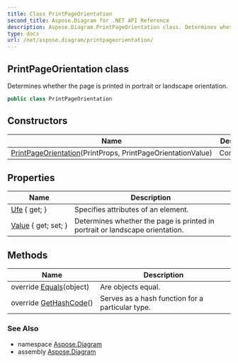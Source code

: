 ```yaml
---
title: Class PrintPageOrientation
second_title: Aspose.Diagram for .NET API Reference
description: Aspose.Diagram.PrintPageOrientation class. Determines whether the page is printed in portrait or landscape orientation
type: docs
url: /net/aspose.diagram/printpageorientation/
---
```

## PrintPageOrientation class

Determines whether the page is printed in portrait or landscape orientation.

```csharp
public class PrintPageOrientation
```

## Constructors

| Name | Description |
| --- | --- |
| [PrintPageOrientation](printpageorientation/)(PrintProps, PrintPageOrientationValue) | Constructor. |

## Properties

| Name | Description |
| --- | --- |
| [Ufe](../../aspose.diagram/printpageorientation/ufe/) { get; } | Specifies attributes of an element. |
| [Value](../../aspose.diagram/printpageorientation/value/) { get; set; } | Determines whether the page is printed in portrait or landscape orientation. |

## Methods

| Name | Description |
| --- | --- |
| override [Equals](../../aspose.diagram/printpageorientation/equals/)(object) | Are objects equal. |
| override [GetHashCode](../../aspose.diagram/printpageorientation/gethashcode/)() | Serves as a hash function for a particular type. |

### See Also

* namespace [Aspose.Diagram](../../aspose.diagram/)
* assembly [Aspose.Diagram](../../)


